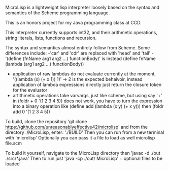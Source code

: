 MicroLisp is a lightweight lisp interpreter loosely based on the syntax and semantics
of the Scheme programming language.

This is an honors project for my Java programming class at CCD.

This interpreter currently supports int32, and their arithmetic operations,
string literals, lists, functions and recursion.

The syntax and semantics almost entirely follow from Scheme.
Some differences include:
  -'car' and 'cdr' are replaced with 'head' and 'tail'
  -'(define (fnName arg1 arg2 ...) functionBody)'
    is instead (define fnName (lambda (arg1 arg2 ...) functionBody))
  - application of raw lambdas do not evaluate currently at the moment,
    '((lambda (x) (+ x 1)) 1)' -> 2 is the expected behaivoir,
    instead application of lambda expressions directly just return
    the closure token for the evaluator 
  - artithmetic operations take varvargs, just like scheme, but using 
    say '+' in (foldr + 0 '(1 2 3 4 5)) does not work, you have to turn 
    the expression into a binary operation like (define add (lambda (x y) (+ x y)))
    then (foldr add 0 '(1 2 3 4 5))



To build, clone the repository 
'git clone https://github.com/unreasonablyeffective42/microlisp' 
and from the directory ./MicroLisp, enter: 
'./BUILD'
Then you can run from a new terminal with 
'microlisp' 
Optionally you can pass it a file to load as well 
microlisp file.scm

To build it yourself, navigate to the MicroLisp directory then
'javac -d ./out ./src/*.java' 
Then to run just 
'java -cp ./out/ MicroLisp' + optional files to be loaded


